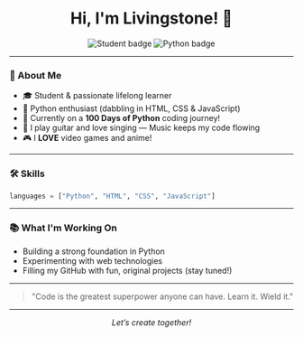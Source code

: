 <!-- Profile README for TheAliveStone -->

<h1 align="center">Hi, I'm Livingstone! 👋</h1>

<p align="center">
  <img src="https://img.shields.io/badge/Student-Learner-blue?style=flat-square" alt="Student badge"/>
  <img src="https://img.shields.io/badge/Python-100%20Days%20Challenge-yellowgreen?style=flat-square" alt="Python badge"/>
</p>

---

### 🌱 About Me

- 🎓 Student & passionate lifelong learner
- 🐍 Python enthusiast (dabbling in HTML, CSS & JavaScript)
- 🚀 Currently on a **100 Days of Python** coding journey!
- 🎸 I play guitar and love singing — Music keeps my code flowing
- 🎮 I **LOVE** video games and anime!

---

### 🛠️ Skills

```python
languages = ["Python", "HTML", "CSS", "JavaScript"]
```

---

### 📚 What I'm Working On

- Building a strong foundation in Python
- Experimenting with web technologies
- Filling my GitHub with fun, original projects (stay tuned!)

---

> "Code is the greatest superpower anyone can have. Learn it. Wield it."

---

<p align="center">
  <em>Let’s create together!</em>
</p>
